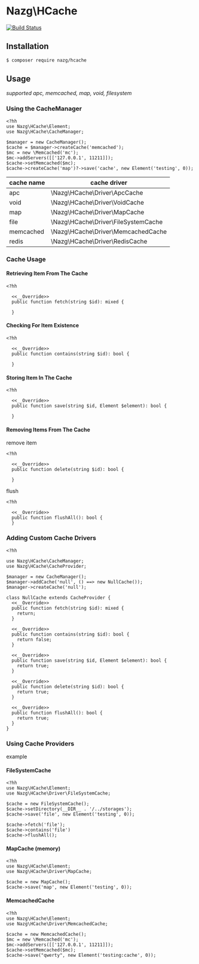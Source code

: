 # Nazg\HCache

[![Build Status](http://img.shields.io/travis/nazg-hack/hcache/master.svg?style=flat-square)](https://travis-ci.org/nazg-hack/hcache)

## Installation

```bash
$ composer require nazg/hcache
```

## Usage

*supported apc, memcached, map, void, filesystem*

### Using the CacheManager

```hack
<?hh
use Nazg\HCache\Element;
use Nazg\HCache\CacheManager;

$manager = new CacheManager();
$cache = $manager->createCache('memcached');
$mc = new \Memcached('mc');
$mc->addServers([['127.0.0.1', 11211]]);
$cache->setMemcached($mc);
$cache->createCache('map')?->save('cache', new Element('testing', 0));
```

| cache name | cache driver |
|-------------------|-------------------|
| apc | \Nazg\HCache\Driver\ApcCache |
| void | \Nazg\HCache\Driver\VoidCache |
| map | \Nazg\HCache\Driver\MapCache |
| file | \Nazg\HCache\Driver\FileSystemCache |
| memcached | \Nazg\HCache\Driver\MemcachedCache |
| redis | \Nazg\HCache\Driver\RedisCache |

### Cache Usage

#### Retrieving Item From The Cache

```hack
<?hh

  <<__Override>>
  public function fetch(string $id): mixed {

  }

```

#### Checking For Item Existence

```hack
<?hh

  <<__Override>>
  public function contains(string $id): bool {

  }

```

#### Storing Item In The Cache

```hack
<?hh

  <<__Override>>
  public function save(string $id, Element $element): bool {

  }

```

#### Removing Items From The Cache

remove item
```hack
<?hh

  <<__Override>>
  public function delete(string $id): bool {

  }

```

flush

```hack
<?hh

  <<__Override>>
  public function flushAll(): bool {
  }

```

### Adding Custom Cache Drivers

```hack
<?hh

use Nazg\HCache\CacheManager;
use Nazg\HCache\CacheProvider;

$manager = new CacheManager();
$manager->addCache('null', () ==> new NullCache());
$manager->createCache('null');

class NullCache extends CacheProvider {
  <<__Override>>
  public function fetch(string $id): mixed {
    return;
  }

  <<__Override>>
  public function contains(string $id): bool {
    return false;
  }

  <<__Override>>
  public function save(string $id, Element $element): bool {
    return true;
  }

  <<__Override>>
  public function delete(string $id): bool {
    return true;
  }

  <<__Override>>
  public function flushAll(): bool {
    return true;
  }
}

```

### Using Cache Providers
example

#### FileSystemCache

```hack
<?hh
use Nazg\HCache\Element;
use Nazg\HCache\Driver\FileSystemCache;

$cache = new FileSystemCache();
$cache->setDirectory(__DIR__ . '/../storages');
$cache->save('file', new Element('testing', 0));

$cache->fetch('file');
$cache->contains('file')
$cache->flushAll();
```

#### MapCache (memory)

```hack
<?hh
use Nazg\HCache\Element;
use Nazg\HCache\Driver\MapCache;

$cache = new MapCache();
$cache->save('map', new Element('testing', 0));
```

#### MemcachedCache

```hack
<?hh
use Nazg\HCache\Element;
use Nazg\HCache\Driver\MemcachedCache;

$cache = new MemcachedCache();
$mc = new \Memcached('mc');
$mc->addServers([['127.0.0.1', 11211]]);
$cache->setMemcached($mc);
$cache->save("qwerty", new Element('testing:cache', 0));
```

